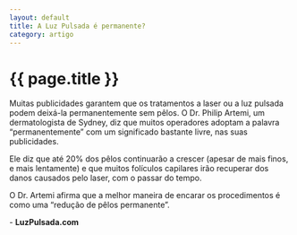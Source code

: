 ```yaml
---
layout: default
title: A Luz Pulsada é permanente?
category: artigo
---
```


# {{ page.title }}

Muitas publicidades garantem que os tratamentos a laser ou a luz pulsada podem deixá-la permanentemente sem pêlos. O Dr. Philip Artemi, um dermatologista de Sydney, diz que muitos operadores adoptam a palavra “permanentemente” com um significado bastante livre, nas suas publicidades.

Ele diz que até 20% dos pêlos continuarão a crescer (apesar de mais finos, e mais lentamente) e que muitos folículos capilares irão recuperar dos danos causados pelo laser, com o passar do tempo.

O Dr. Artemi afirma que a melhor maneira de encarar os procedimentos é como uma “redução de pêlos permanente”.

- <strong>LuzPulsada.com</strong>